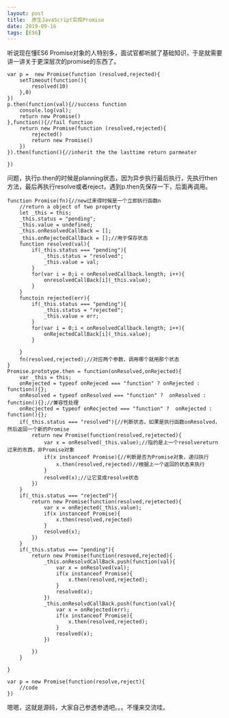 ```yaml
---
layout: post
title:  原生JavaScript实现Promise
date: 2019-09-16
tags: [ES6]
---
```


听说现在懂ES6 Promise对象的人特别多，面试官都听腻了基础知识，于是就需要讲一讲关于更深层次的promise的东西了。

    var p =  new Promise(function (resolved,rejected){
        setTimeout(function(){
            resolved(10)
        },0)
    })
    p.then(function(val){//success function
        console.log(val);
        return new Promise()
    },function(){//fail function
        return new Promise(function (resolved,rejected){
            rejected()
            return new Promise()
        })
    }).then(function(){//inherit the the lasttime return parmeater

    })

问题，执行p.then的时候是planning状态，因为异步执行最后执行，先执行then方法，最后再执行resolve或者reject，遇到p.then先保存一下，后面再调用。

    function Promise(fn){//new过来得时候是一个立即执行函数n
        //return a object of two property
        let _this = this;
        _this.status = "pending";
        _this.value = undefined;
        _this.onResolvedCallBack = [];
        _this.onRejectedCallBack = [];//用于保存状态
        function resolved(val){
            if(_this.status === "pending"){
                _this.status = "resolved";
                _this.value = val;
            }
            for(var i = 0;i < onResolvedCallback.length; i++){
                onresolvedCallBack[i](_this.value);
            }
        }
        functoin rejected(err){
            if(_this.status === "pending"){
                _this.status = "rejected";
                _this.value = err;
            }
            for(var i = 0;i < onResolvedCallback.length; i++){
                onRejectedCallBack[i](_this.value);
            }
            
        }
        fn(resolved,rejected);//对应两个参数，调用哪个就用那个状态
    }
    Promise.prototype.then = function(onResolved,onRejected){
        var _this = this;
        onRejected = typeof onRejeced === "function" ? onRejected : function(){};
        onResolved = typeof onResolved === "function" ?  onResolved : function(){};//兼容性处理 
        onRecjected = typeof onRecjected === "function" ?  onRejected : function(){};
        if(_this.status === "resolved"){//判断状态，如果是执行函数onResolved，然后返回一个新的Promise
            return new Promise(function(resolved,rejetected){
                var x = onResolved(_this.value);//指的是上一个resolvereturn过来的东西，非Promise对象
                if(x instanceof Promise){//判断是否为Promise对象，递归执行
                    x.then(resolved,rejected)//根据上一个返回的状态来执行
                }
                resolved(x);//让它变成resolve状态
            })
        }
        if(_this.status === "rejected"){
            return new Promise(function(resolved,rejetected){
                var x = onRejected(_this.value);
                if(x instanceof Promise){
                    x.then(resolved,rejected) 
                }
                resolved(x);
            })
        }
        if(_this.status === "pending"){
            return new Promise(function(resoved,rejected){
                _this.onResolvdCallBack.push(function(val){
                    var x = onResolved(val);
                    if(x instanceof Promise){
                        x.then(resolved,rejected);
                    }
                    resolved(x);
                })
                _this.onResolvdCallBack.push(function(val){
                    var x = onRejected(err);
                    if(x instanceof Promise){
                        x.then(resolved,rejected);
                    }
                    resolved(x);
                })

            })
        }
        
    }

    var p = new Promise(function(resolve,reject){
        //code
    })

嗯嗯，这就是源码，大家自己参透参透吧。。。不懂来交流哇。